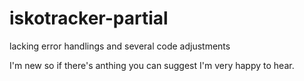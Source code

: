# iskotracker-partial
lacking error handlings and several code adjustments

I'm new so if there's anthing you can suggest I'm very happy to hear.
